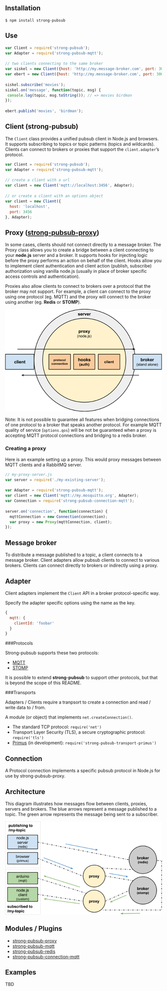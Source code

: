 ## Installation

```
$ npm install strong-pubsub
```

## Use

```js
var Client = require('strong-pubsub');
var Adapter = require('strong-pubsub-mqtt');

// two clients connecting to the same broker
var siskel = new Client({host: 'http://my.message-broker.com', port: 3000}, Adapter);
var ebert = new Client({host: 'http://my.message-broker.com', port: 3000}, Adapter);

siskel.subscribe('movies');
siskel.on('message', function(topic, msg) {
 console.log(topic, msg.toString()); // => movies birdman
});

ebert.publish('movies', 'birdman');
```

## Client (strong-pubsub)

The `Client` class provides a unified pubsub client in Node.js and browsers. It supports subscribing 
to topics or topic patterns (topics and wildcards). Clients can connect to brokers or proxies that support 
the `client.adapter`’s protocol.

```js
var Client = require('strong-pubsub');
var Adapter = require('strong-pubsub-mqtt');

// create a client with a url
var client = new Client('mqtt://localhost:3456', Adapter);

// or create a client with an options object
var client = new Client({
  host: 'localhost',
  port: 3456
}, Adapter);
```

## Proxy ([strong-pubsub-proxy](https://github.com/strongloop/strong-pubsub-proxy))

In some cases, clients should not connect directly to a message broker. The Proxy class allows you to create a bridge between a client connecting to your **node.js** server and a broker. It supports hooks for injecting logic before the 
proxy performs an action on behalf of the client. Hooks allow you to implement client authentication and client action (publish, subscribe) 
authorization using vanilla node.js (usually in place of broker specific access controls and authentication).

Proxies also allow clients to connect to brokers over a protocol that the broker may not support. 
For example, a client can connect to the proxy using one protocol (eg. MQTT) and the proxy will connect 
to the broker using another (eg. **Redis** or **STOMP**).

![Proxy](/assets/proxy.png "Pubsub Proxy")

Note: It is not possible to guarantee all features when bridging connections of one protocol to a broker that speaks another protocol. For example MQTT quality of service (`options.qos`) will be not be guaranteed when a proxy is accepting MQTT protocol connections and bridging to a redis broker.

### Creating a proxy

Here is an example setting up a proxy. This would proxy messages between MQTT clients and a RabbitMQ server.

```js
// my-proxy-server.js
var server = require('./my-existing-server');

var Adapter = require('strong-pubsub-mqtt');
var client = new Client('mqtt://my.mosquitto.org', Adapter);
var Connection = require('strong-pubsub-connection-mqtt');

server.on('connection', function(connection) {
  mqttConnection = new Connection(connection);
  var proxy = new Proxy(mqttConnection, client);
});
```

## Message broker

To distribute a message published to a topic, a client connects to a message broker. 
Client adapters allow pubsub clients to connect to various brokers. Clients can connect directly 
to brokers or indirectly using a proxy.
 
## Adapter

Client adapters implement the `Client` API in a broker protocol-specific way.

Specify the adapter specific options using the name as the key.

```js
{
  mqtt: {
    clientId: 'foobar'
  }
}
```

###Protocols

Strong-pubsub supports these two protocols:

- [MQTT](http://mqtt.org/) 
- [STOMP](https://stomp.github.io/)

It is possible to extend **strong-pubsub** to support other protocols, but that is beyond the scope of this README.

###Transports

Adapters / Clients require a tranpsort to create a connection and read / write data to / from.

A module (or object) that implements `net.createConnection()`.

- The standard TCP protocol: `require('net')`
- Transport Layer Security (TLS), a secure cryptographic protocol: `require('tls')`
- [Primus](https://github.com/primus/primus) (in development): `require('strong-pubsub-transport-primus')`  

## Connection

A Protocol connection implements a specific pubsub protocol in Node.js for use by strong-pubsub-proxy.
 
## Architecture

This diagram illustrates how messages flow between clients, proxies, servers and brokers. 
The blue arrows represent a message published to a topic. The green arrow represents the message 
being sent to a subscriber.

![Pubsub Architecture](/assets/pubsub-arch.png "Pubsub Architecture")
 
## Modules / Plugins

- [strong-pubsub-proxy](http://github.com/strongloop/strong-pubsub-proxy)
- [strong-pubsub-mqtt](http://github.com/strongloop/strong-pubsub-mqtt)
- [strong-pubsub-redis](http://github.com/strongloop/strong-pubsub-redis)
- [strong-pubsub-connection-mqtt](http://github.com/strongloop/strong-pubsub-connection-mqtt)
   
## Examples

TBD
